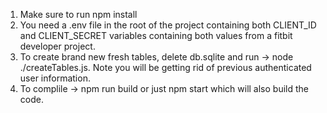 1. Make sure to run npm install
2. You need a .env file in the root of the project containing both CLIENT_ID and CLIENT_SECRET variables containing both values from a fitbit developer project.
3. To create brand new fresh tables, delete db.sqlite and run -> node ./createTables.js. Note you will be getting rid of previous authenticated user information.
4. To complile -> npm run build or just npm start which will also build the code.
